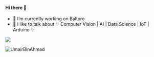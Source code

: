 #### Hi there 👋

- 🔭 I’m currently working on Baltoro
- 🌱 I like to talk about ✨ Computer Vision | AI | Data Science | IoT | Arduino ✨

![](https://komarev.com/ghpvc/?username=UmairAhmadBaltoro)

<p><img align="center" src="https://github-readme-stats.vercel.app/api?username=UmairAhmadBaltoro&show_icons=true&theme=blue-green" alt="UmairBinAhmad" /></p>
